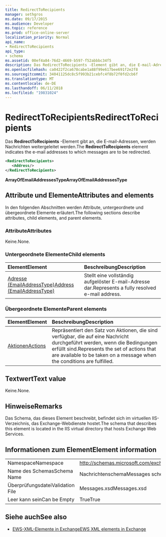 ```yaml
---
title: RedirectToRecipients
manager: sethgros
ms.date: 09/17/2015
ms.audience: Developer
ms.topic: reference
ms.prod: office-online-server
localization_priority: Normal
api_name:
- RedirectToRecipients
api_type:
- schema
ms.assetid: 00ef4a84-76d2-4669-b597-f52abbbc34f5
description: Das RedirectToRecipients -Element gibt an, die E-mail-Adressen, werden Nachrichten weitergeleitet werden.
ms.openlocfilehash: ca0422f2ca678cabe1a88f99e617bee691f2e2f8
ms.sourcegitcommit: 34041125dc8c5f993b21cebfc4f8b72f0fd2cb6f
ms.translationtype: MT
ms.contentlocale: de-DE
ms.lasthandoff: 06/11/2018
ms.locfileid: "19831024"
---
```

# <a name="redirecttorecipients"></a><span data-ttu-id="41406-103">RedirectToRecipients</span><span class="sxs-lookup"><span data-stu-id="41406-103">RedirectToRecipients</span></span>

<span data-ttu-id="41406-104">Das **RedirectToRecipients** -Element gibt an, die E-mail-Adressen, werden Nachrichten weitergeleitet werden.</span><span class="sxs-lookup"><span data-stu-id="41406-104">The **RedirectToRecipients** element indicates the e-mail addresses to which messages are to be redirected.</span></span> 
  
```XML
<RedirectToRecipients>
   <Address/>
</RedirectToRecipients>
```

 <span data-ttu-id="41406-105">**ArrayOfEmailAddressesType**</span><span class="sxs-lookup"><span data-stu-id="41406-105">**ArrayOfEmailAddressesType**</span></span>
## <a name="attributes-and-elements"></a><span data-ttu-id="41406-106">Attribute und Elemente</span><span class="sxs-lookup"><span data-stu-id="41406-106">Attributes and elements</span></span>

<span data-ttu-id="41406-107">In den folgenden Abschnitten werden Attribute, untergeordnete und übergeordnete Elemente erläutert.</span><span class="sxs-lookup"><span data-stu-id="41406-107">The following sections describe attributes, child elements, and parent elements.</span></span>
  
### <a name="attributes"></a><span data-ttu-id="41406-108">Attribute</span><span class="sxs-lookup"><span data-stu-id="41406-108">Attributes</span></span>

<span data-ttu-id="41406-109">Keine.</span><span class="sxs-lookup"><span data-stu-id="41406-109">None.</span></span>
  
### <a name="child-elements"></a><span data-ttu-id="41406-110">Untergeordnete Elemente</span><span class="sxs-lookup"><span data-stu-id="41406-110">Child elements</span></span>

|<span data-ttu-id="41406-111">**Element**</span><span class="sxs-lookup"><span data-stu-id="41406-111">**Element**</span></span>|<span data-ttu-id="41406-112">**Beschreibung**</span><span class="sxs-lookup"><span data-stu-id="41406-112">**Description**</span></span>|
|:-----|:-----|
|[<span data-ttu-id="41406-113">Adresse (EmailAddressType)</span><span class="sxs-lookup"><span data-stu-id="41406-113">Address (EmailAddressType)</span></span>](address-emailaddresstype.md) <br/> |<span data-ttu-id="41406-114">Stellt eine vollständig aufgelöster E-mail-Adresse dar.</span><span class="sxs-lookup"><span data-stu-id="41406-114">Represents a fully resolved e-mail address.</span></span>  <br/> |
   
### <a name="parent-elements"></a><span data-ttu-id="41406-115">Übergeordnete Elemente</span><span class="sxs-lookup"><span data-stu-id="41406-115">Parent elements</span></span>

|<span data-ttu-id="41406-116">**Element**</span><span class="sxs-lookup"><span data-stu-id="41406-116">**Element**</span></span>|<span data-ttu-id="41406-117">**Beschreibung**</span><span class="sxs-lookup"><span data-stu-id="41406-117">**Description**</span></span>|
|:-----|:-----|
|[<span data-ttu-id="41406-118">Aktionen</span><span class="sxs-lookup"><span data-stu-id="41406-118">Actions</span></span>](actions.md) <br/> |<span data-ttu-id="41406-119">Repräsentiert den Satz von Aktionen, die sind verfügbar, die auf eine Nachricht durchgeführt werden, wenn die Bedingungen erfüllt sind.</span><span class="sxs-lookup"><span data-stu-id="41406-119">Represents the set of actions that are available to be taken on a message when the conditions are fulfilled.</span></span>  <br/> |
   
## <a name="text-value"></a><span data-ttu-id="41406-120">Textwert</span><span class="sxs-lookup"><span data-stu-id="41406-120">Text value</span></span>

<span data-ttu-id="41406-121">Keine.</span><span class="sxs-lookup"><span data-stu-id="41406-121">None.</span></span>
  
## <a name="remarks"></a><span data-ttu-id="41406-122">Hinweise</span><span class="sxs-lookup"><span data-stu-id="41406-122">Remarks</span></span>

<span data-ttu-id="41406-123">Das Schema, das dieses Element beschreibt, befindet sich im virtuellen IIS-Verzeichnis, das Exchange-Webdienste hostet.</span><span class="sxs-lookup"><span data-stu-id="41406-123">The schema that describes this element is located in the IIS virtual directory that hosts Exchange Web Services.</span></span>
  
## <a name="element-information"></a><span data-ttu-id="41406-124">Informationen zum Element</span><span class="sxs-lookup"><span data-stu-id="41406-124">Element information</span></span>

|||
|:-----|:-----|
|<span data-ttu-id="41406-125">Namespace</span><span class="sxs-lookup"><span data-stu-id="41406-125">Namespace</span></span>  <br/> |http://schemas.microsoft.com/exchange/services/2006/messages  <br/> |
|<span data-ttu-id="41406-126">Name des Schemas</span><span class="sxs-lookup"><span data-stu-id="41406-126">Schema Name</span></span>  <br/> |<span data-ttu-id="41406-127">Nachrichtenschema</span><span class="sxs-lookup"><span data-stu-id="41406-127">Messages schema</span></span>  <br/> |
|<span data-ttu-id="41406-128">Überprüfungsdatei</span><span class="sxs-lookup"><span data-stu-id="41406-128">Validation File</span></span>  <br/> |<span data-ttu-id="41406-129">Messages.xsd</span><span class="sxs-lookup"><span data-stu-id="41406-129">Messages.xsd</span></span>  <br/> |
|<span data-ttu-id="41406-130">Leer kann sein</span><span class="sxs-lookup"><span data-stu-id="41406-130">Can be Empty</span></span>  <br/> |<span data-ttu-id="41406-131">True</span><span class="sxs-lookup"><span data-stu-id="41406-131">True</span></span>  <br/> |
   
## <a name="see-also"></a><span data-ttu-id="41406-132">Siehe auch</span><span class="sxs-lookup"><span data-stu-id="41406-132">See also</span></span>



- [<span data-ttu-id="41406-133">EWS-XML-Elemente in Exchange</span><span class="sxs-lookup"><span data-stu-id="41406-133">EWS XML elements in Exchange</span></span>](ews-xml-elements-in-exchange.md)

